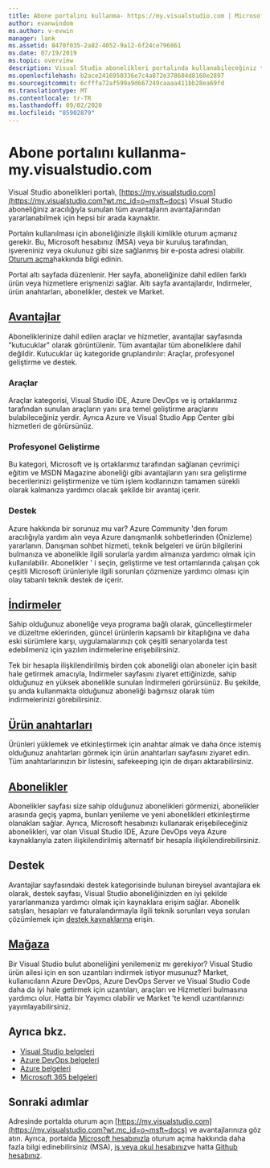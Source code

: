 ```yaml
---
title: Abone portalını kullanma- https://my.visualstudio.com | Microsoft Docs
author: evanwindom
ms.author: v-evwin
manager: lank
ms.assetid: 8470f035-2a82-4052-9a12-6f24ce796861
ms.date: 07/19/2019
ms.topic: overview
description: Visual Studio abonelikleri portalında kullanabileceğiniz tüm avantajlar hakkında bilgi edinin
ms.openlocfilehash: b2ace2416950336e7c4a872e378684d8160e2897
ms.sourcegitcommit: 6cfffa72af599a9d667249caaaa411bb28ea69fd
ms.translationtype: MT
ms.contentlocale: tr-TR
ms.lasthandoff: 09/02/2020
ms.locfileid: "85902879"
---
```

# <a name="using-the-subscriber-portal---myvisualstudiocom"></a>Abone portalını kullanma-my.visualstudio.com

Visual Studio abonelikleri portalı, [https://my.visualstudio.com](https://my.visualstudio.com?wt.mc_id=o~msft~docs) Visual Studio aboneliğiniz aracılığıyla sunulan tüm avantajların avantajlarından yararlanabilmek için hepsi bir arada kaynaktır.

Portalın kullanılması için aboneliğinizle ilişkili kimlikle oturum açmanız gerekir.  Bu, Microsoft hesabınız (MSA) veya bir kuruluş tarafından, işvereniniz veya okulunuz gibi size sağlanmış bir e-posta adresi olabilir.  [Oturum açma](signing-in.md)hakkında bilgi edinin.

Portal altı sayfada düzenlenir.  Her sayfa, aboneliğinize dahil edilen farklı ürün veya hizmetlere erişmenizi sağlar.  Altı sayfa avantajlardır, Indirmeler, ürün anahtarları, abonelikler, destek ve Market.

## <a name="benefits"></a>[Avantajlar](https://my.visualstudio.com/benefits?wt.mc_id=o~msft~docs)
Aboneliklerinize dahil edilen araçlar ve hizmetler, avantajlar sayfasında "kutucuklar" olarak görüntülenir.  Tüm avantajlar tüm aboneliklere dahil değildir. Kutucuklar üç kategoride gruplandırılır: Araçlar, profesyonel geliştirme ve destek.  

### <a name="tools"></a>Araçlar
Araçlar kategorisi, Visual Studio IDE, Azure DevOps ve iş ortaklarımız tarafından sunulan araçların yanı sıra temel geliştirme araçlarını bulabileceğiniz yerdir.  Ayrıca Azure ve Visual Studio App Center gibi hizmetleri de görürsünüz.

### <a name="professional-development"></a>Profesyonel Geliştirme
Bu kategori, Microsoft ve iş ortaklarımız tarafından sağlanan çevrimiçi eğitim ve MSDN Magazine aboneliği gibi avantajların yanı sıra geliştirme becerilerinizi geliştirmenize ve tüm işlem kodlarınızın tamamen sürekli olarak kalmanıza yardımcı olacak şekilde bir avantaj içerir.

### <a name="support"></a>Destek
Azure hakkında bir sorunuz mu var?  Azure Community 'den forum aracılığıyla yardım alın veya Azure danışmanlık sohbetlerinden (Önizleme) yararlanın.  Danışman sohbet hizmeti, teknik belgeleri ve ürün bilgilerini bulmanıza ve abonelikle ilgili sorularla yardım almanıza yardımcı olmak için kullanılabilir.  Abonelikler ' i seçin, geliştirme ve test ortamlarında çalışan çok çeşitli Microsoft ürünleriyle ilgili sorunları çözmenize yardımcı olması için olay tabanlı teknik destek de içerir.

## <a name="downloads"></a>[İndirmeler](https://my.visualstudio.com/downloads?wt.mc_id=o~msft~docs)
Sahip olduğunuz aboneliğe veya programa bağlı olarak, güncelleştirmeler ve düzeltme eklerinden, güncel ürünlerin kapsamlı bir kitaplığına ve daha eski sürümlere karşı, uygulamalarınızı çok çeşitli senaryolarda test edebilmeniz için yazılım indirmelerine erişebilirsiniz.

Tek bir hesapla ilişkilendirilmiş birden çok aboneliği olan aboneler için basit hale getirmek amacıyla, Indirmeler sayfasını ziyaret ettiğinizde, sahip olduğunuz en yüksek abonelikle sunulan İndirmeleri görürsünüz.  Bu şekilde, şu anda kullanmakta olduğunuz aboneliği bağımsız olarak tüm indirmelerinizi görebilirsiniz.

## <a name="product-keys"></a>[Ürün anahtarları](https://my.visualstudio.com/productkeys?wt.mc_id=o~msft~docs)
Ürünleri yüklemek ve etkinleştirmek için anahtar almak ve daha önce istemiş olduğunuz anahtarları görmek için ürün anahtarları sayfasını ziyaret edin.  Tüm anahtarlarınızın bir listesini, safekeeping için de dışarı aktarabilirsiniz.

## <a name="subscriptions"></a>[Abonelikler](https://my.visualstudio.com/subscriptions?wt.mc_id=o~msft~docs)
Abonelikler sayfası size sahip olduğunuz abonelikleri görmenizi, abonelikler arasında geçiş yapma, bunları yenileme ve yeni abonelikleri etkinleştirme olanakları sağlar. Ayrıca, Microsoft hesabınızı kullanarak erişebileceğiniz abonelikleri, var olan Visual Studio IDE, Azure DevOps veya Azure kaynaklarıyla zaten ilişkilendirilmiş alternatif bir hesapla ilişkilendirebilirsiniz.

## <a name="support"></a>Destek

Avantajlar sayfasındaki destek kategorisinde bulunan bireysel avantajlara ek olarak, destek sayfası, Visual Studio aboneliğinizden en iyi şekilde yararlanmanıza yardımcı olmak için kaynaklara erişim sağlar. Abonelik satışları, hesapları ve faturalandırmayla ilgili teknik sorunları veya soruları çözümlemek için [destek kaynaklarına](https://visualstudio.microsoft.com/subscriptions/support/) erişin.

## <a name="marketplace"></a>[Mağaza](https://marketplace.visualstudio.com/)

Bir Visual Studio bulut aboneliğini yenilemeniz mı gerekiyor?  Visual Studio ürün ailesi için en son uzantıları indirmek istiyor musunuz?  Market, kullanıcıların Azure DevOps, Azure DevOps Server ve Visual Studio Code daha da iyi hale getirmek için uzantıları, araçları ve Hizmetleri bulmasına yardımcı olur. Hatta bir Yayımcı olabilir ve Market 'te kendi uzantılarınızı yayımlayabilirsiniz.

## <a name="see-also"></a>Ayrıca bkz.
- [Visual Studio belgeleri](https://docs.microsoft.com/visualstudio/)
- [Azure DevOps belgeleri](https://docs.microsoft.com/azure/devops/)
- [Azure belgeleri](https://docs.microsoft.com/azure/)
- [Microsoft 365 belgeleri](https://docs.microsoft.com/microsoft-365/)

## <a name="next-steps"></a>Sonraki adımlar
Adresinde portalda oturum açın [https://my.visualstudio.com](https://my.visualstudio.com?wt.mc_id=o~msft~docs) ve avantajlarınıza göz atın.  Ayrıca, portalda [Microsoft hesabınızla](sign-in-msa.md) oturum açma hakkında daha fazla bilgi edinebilirsiniz (MSA), [iş veya okul hesabınız](sign-in-work.md)ve hatta [Github hesabınız](sign-in-github.md). 